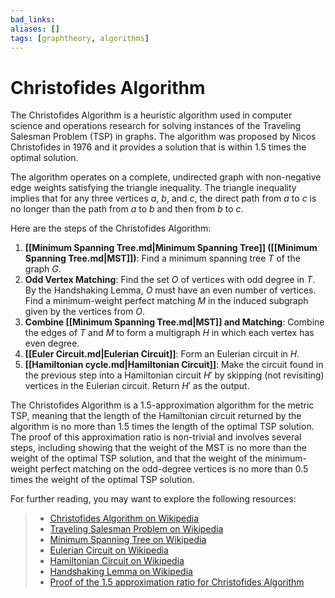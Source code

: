 ```yaml
---
bad_links: 
aliases: []
tags: [graphtheory, algorithms]
---
```

# Christofides Algorithm

The Christofides Algorithm is a heuristic algorithm used in computer science and operations research for solving instances of the Traveling Salesman Problem (TSP) in graphs. The algorithm was proposed by Nicos Christofides in 1976 and it provides a solution that is within 1.5 times the optimal solution.

The algorithm operates on a complete, undirected graph with non-negative edge weights satisfying the triangle inequality. The triangle inequality implies that for any three vertices $a$, $b$, and $c$, the direct path from $a$ to $c$ is no longer than the path from $a$ to $b$ and then from $b$ to $c$.

Here are the steps of the Christofides Algorithm:

1. **[[Minimum Spanning Tree.md|Minimum Spanning Tree]] ([[Minimum Spanning Tree.md|MST]])**: Find a minimum spanning tree $T$ of the graph $G$.
2. **Odd Vertex Matching**: Find the set $O$ of vertices with odd degree in $T$. By the Handshaking Lemma, $O$ must have an even number of vertices. Find a minimum-weight perfect matching $M$ in the induced subgraph given by the vertices from $O$.
3. **Combine [[Minimum Spanning Tree.md|MST]] and Matching**: Combine the edges of $T$ and $M$ to form a multigraph $H$ in which each vertex has even degree.
4. **[[Euler Circuit.md|Eulerian Circuit]]**: Form an Eulerian circuit in $H$.
5. **[[Hamiltonian cycle.md|Hamiltonian Circuit]]**: Make the circuit found in the previous step into a Hamiltonian circuit $H'$ by skipping (not revisiting) vertices in the Eulerian circuit. Return $H'$ as the output.

The Christofides Algorithm is a 1.5-approximation algorithm for the metric TSP, meaning that the length of the Hamiltonian circuit returned by the algorithm is no more than 1.5 times the length of the optimal TSP solution. The proof of this approximation ratio is non-trivial and involves several steps, including showing that the weight of the MST is no more than the weight of the optimal TSP solution, and that the weight of the minimum-weight perfect matching on the odd-degree vertices is no more than 0.5 times the weight of the optimal TSP solution.

For further reading, you may want to explore the following resources:

> - [Christofides Algorithm on Wikipedia](https://www.google.com/search?q=Christofides+Algorithm+Wikipedia)
> - [Traveling Salesman Problem on Wikipedia](https://www.google.com/search?q=Traveling+Salesman+Problem+Wikipedia)
> - [Minimum Spanning Tree on Wikipedia](https://www.google.com/search?q=Minimum+Spanning+Tree+Wikipedia)
> - [Eulerian Circuit on Wikipedia](https://www.google.com/search?q=Eulerian+Circuit+Wikipedia)
> - [Hamiltonian Circuit on Wikipedia](https://www.google.com/search?q=Hamiltonian+Circuit+Wikipedia)
> - [Handshaking Lemma on Wikipedia](https://www.google.com/search?q=Handshaking+Lemma+Wikipedia)
> - [Proof of the 1.5 approximation ratio for Christofides Algorithm](https://www.google.com/search?q=Proof+of+the+1.5+approximation+ratio+for+Christofides+Algorithm)